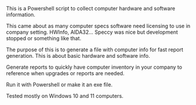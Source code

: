 This is a Powershell script to collect computer hardware and software information.

This came about as many computer specs software need licensing to use in company setting. HWInfo, AIDA32...
Speccy was nice but development stopped or something like that.

The purpose of this is to generate a file with computer info for fast report generation. This is about basic hardware and software info.

Generate reports to quickly have computer inventory in your company to reference when upgrades or reports are needed.


Run it with Powershell or make it an exe file.

Tested mostly on Windows 10 and 11 computers.
